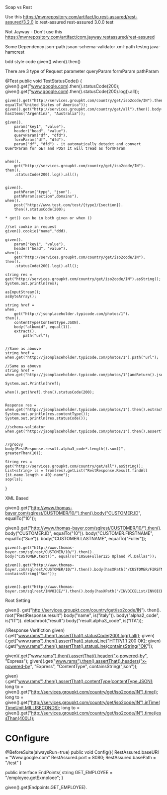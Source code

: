 Soap vs Rest

Use this
	https://mvnrepository.com/artifact/io.rest-assured/rest-assured/3.2.0
	<!-- https://mvnrepository.com/artifact/io.rest-assured/rest-assured -->
	<dependency>
		<groupId>io.rest-assured</groupId>
		<artifactId>rest-assured</artifactId>
		<version>3.0.0</version>
		<scope>test</scope>
	</dependency>

Not Jayway - Don't use this 
	https://mvnrepository.com/artifact/com.jayway.restassured/rest-assured
	
Some Dependency
	json-path
	jsoan-schema-validator
	xml-path
	testng
	java-hamcrest
	
bdd style code
	given().when().then()

There are 3 type of Request parameter
	queryParam
	formParam
	pathParam
	
@Test
public void TestStatusCode()
{
	given().get("www.google.com).then().statusCode(200);
	given().get("www.google.com).then().statusCode(200).log().all();
	
	given().get("http://services.groupkt.com/country/get/iso2code/IN").then().body("RestResponse.result.name", equalTo("United States of America"));
	given().get("http://services.groupkt.com/country/get/all").then().body("RestResponse.result.name", hasItems("Argentina", "Australia"));
	
	given().
		param("key1", "value").
		header("head", "value").
		queryParam("df", "dfd").
		formParam("df", "dfd").
		param("df", "dfd") - it automatically detedct and convert QuertParam for GET and POST it will tread as formParam
		
	
	when().
		get("http://services.groupkt.com/country/get/iso2code/IN").
	then().
		.statusCode(200).log().all();
		
		
	given().
		pathParam("type", "json").
		pathParam(section",domains").
	when().
		post("http://www.test.com/test/{type}/{section}).
		then().statusCode(200);
		
	* get() can be in both given or when ()
	
	//set cookie in request
	given().cookie("name","ddd).
	
	given().
		param("key1", "value").
		header("head", "value").
	when().
		get("http://services.groupkt.com/country/get/iso2code/IN").
	then().
		.statusCode(200).log().all();
		
	string res = get("http://services.groupkt.com/country/get/iso2code/IN").asString();
	System.out.println(res);
	
	asInputStream();
	asByteArray();
	
	string href = 
	when.
		get("http://jsonplaceholder.typicode.com/photos/1").
	then().
		contentType(ContentType.JSON).
		body("albumid", equal(1)).
		extract().
			path("url");
			
			
	//Same as abouve		
	string href = when.get("http://jsonplaceholder.typicode.com/photos/1").path("url");
	
	//Same as abouve
	string href = when.get("http://jsonplaceholder.typicode.com/photos/1")andReturn().jsonPath().getString("url");
		
	System.out.Println(href);
	
	when().get(href).then().statusCode(200);
	
	
	Response res = when.get("http://jsonplaceholder.typicode.com/photos/1").then().extract().respnse();
	System.out.println(res.contentType());
	System.out.println(res.statusCode());
	
	//schema-validator
	when.get("http://jsonplaceholder.typicode.com/photos/1").then().assertThat().body(matchesJsonSchemaInClassparth("scema.json");
	
	
	//groovy 
	body(RestResponse.result.alpha3_code*.length().sum()", greaterThan(10));
	
	String res = get("http://services.groupkt.com/country/get/all").asString();
	List<string> ls = from(res).getList("RestResponse.Result.findAll {it.name.length > 40}.name");
	sop(ls);
	
	
}


XML Based

given().get("http://www.thomas-bayer.com/sqlrest/CUSTOMER/10/").then().body("CUSTOMER.ID", equalTo("10"));

given().get("http://www.thomas-bayer.com/sqlrest/CUSTOMER/10/").then().
	body("CUSTOMER.ID", equalTo("10")).
	body("CUSTOMER.FIRSTNAME", equalTo("Sue")).
	body("CUSTOMER.LASTNAME", equalTo("Fuller"));
	
	given().get("http://www.thomas-bayer.com/sqlrest/CUSTOMER/10/").then().
	body("CUSTOMER.text()", equalTo("10SueFuller125 Upland Pl.Dallas"));

	given().get("http://www.thomas-bayer.com/sqlrest/CUSTOMER/10/").then().body(hasXPath("/CUSTOMER/FIRSTNAME", containsString("Sue"));

	
	given().get("http://www.thomas-bayer.com/sqlrest/INVOICE/").then().body(hasXPath("/INVOICEList/INVOICE[text()='40']"));
	
	

Root Setting

given().
		get("http://services.groupkt.com/country/get/iso2code/IN").
	then().
		root("RestResponse.result")
		body("name", is("italy")).
		body("alpha2_code", is("IT")).
		detachroot("result")
		body("result.alpha3_code", is("ITA"));
		

		
		
//Response Verifiction
given)(.get("www.rams").then().assertThat().statusCode(200).log().all();
given)(.get("www.rams").then().assertThat().statusLine("HTTP/1.1 200 OK);
given)(.get("www.rams").then().assertThat().statusLine(containsString("OK"));

given)(.get("www.rams").then().assertThat().header("x-powered-by", "Express");
given)(.get("www.rams").then().assertThat().headers("x-powered-by", "Express", "ContentType", containsString("json"));

given)(.get("www.rams").then().assertThat().contentType(contentType.JSON);
long to = given().get("http://services.groupkt.com/country/get/iso2code/IN").time();
long to = given().get("http://services.groupkt.com/country/get/iso2code/IN").inTime(TimeUnit.MILLISECONDS);
long to = given().get("http://services.groupkt.com/country/get/iso2code/IN").time(lessThan(400L));


# COnfigure
@BeforeSuite(alwaysRun=true)
	public void Config(){
	RestAssured.baseURI = "Www.google.com"
	RestAssured.port = 8080;
	RestAssured.basePath = "/test"
}

public interface EndPoints{
string GET_EMPLOYEE = "/employee.getExmploee";
}

given().get(Endpoints.GET_EMPLOYEE).
